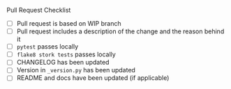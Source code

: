 Pull Request Checklist
 - [ ] Pull request is based on WIP branch
 - [ ] Pull request includes a description of the change and the reason behind it
 - [ ] `pytest` passes locally
 - [ ] `flake8 stork tests` passes locally
 - [ ] CHANGELOG has been updated
 - [ ] Version in `_version.py` has been updated
 - [ ] README and docs have been updated (if applicable)
